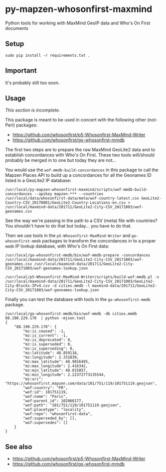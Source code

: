 # py-mapzen-whosonfirst-maxmind

Python tools for working with MaxMind GeoIP data and Who's On First documents

## Setup

```
sudo pip install -r requirements.txt .
```

## Important

It's probably still too soon.

## Usage

_This section is incomplete._

This package is meant to be used in concert with the following other (not-Perl) packages:

* https://github.com/whosonfirst/p5-Whosonfirst-MaxMind-Writer
* https://github.com/whosonfirst/go-whosonfirst-mmdb

The first two steps are to prepare the raw MaxMind GeoLite2 data and to establish concordances with Who's On First. These two tools will/should probably be merged in to one but today they are not...

You would use the `wof-mmdb-build-concordances` in this package to call the Mapzen Places API to build up a concordances for all the Geonames ID listed in a GeoLite2 IP database:

```
/usr/local/py-mapzen-whosonfirst-maxmind/scripts/wof-mmdb-build-concordances --apikey mapzen-*** --countries /usr/local/data/whosonfirst-data/meta/wof-country-latest.csv GeoLite2-Country-CSV_20170801/GeoLite2-Country-Locations-en.csv > /usr/local/maxmind-data/201711/GeoLite2-City-CSV_20171003/wof-geonames.csv
```

See the way we're passing in the path to a CSV (meta) file with countries? You shouldn't have to do that but today... you have to do that.

Then we use tools in the `p5-Whosonfirst-MaxMind-Writer` and `go-whosonfirst-mmdb` packages to transform the concordances in to a proper `mmdb` IP lookup database, with Who's On First data:

```
/usr/local/go-whosonfirst-mmdb/bin/wof-mmdb-prepare -concordances /usr/local/maxmind-data/201711/GeoLite2-City-CSV_20171003/wof-geonames.csv /usr/local/maxmind-data/201711/GeoLite2-City-CSV_20171003/wof-geonames-lookup.json

/usr/local/p5-Whosonfirst-MaxMind-Writer/scripts/build-wof-mmdb.pl -s /usr/local/maxmind-data/201711/GeoLite2-City-CSV_20171003/GeoLite2-City-Blocks-IPv4.csv -d cities.mmdb -l maxmind-data/201711/GeoLite2-City-CSV_20171003/wof-geonames-lookup.json
```

Finally you can test the database with tools in the `go-whosonfirst-mmdb` package.

```
/usr/local/go-whosonfirst-mmdb/bin/wof-mmdb -db cities.mmdb 88.190.229.170  | python -mjson.tool
{
    "88.190.229.170": {
        "mz:is_ceased": -1,
        "mz:is_current": -1,
        "mz:is_deprecated": 0,
        "mz:is_superseded": 0,
        "mz:is_superseding": 0,
        "mz:latitude": 48.859116,
        "mz:longitude": 2.331839,
        "mz:max_latitude": 48.9016495,
        "mz:max_longitude": 2.416342,
        "mz:min_latitude": 48.815857,
        "mz:min_longitude": 2.22372773135544,
        "mz:uri": "https://whosonfirst.mapzen.com/data/101/751/119/101751119.geojson",
        "wof:country": "FR",
        "wof:id": 101751119,
        "wof:name": "Paris",
        "wof:parent_id": 102068177,
        "wof:path": "101/751/119/101751119.geojson",
        "wof:placetype": "locality",
        "wof:repo": "whosonfirst-data",
        "wof:superseded_by": [],
        "wof:supersedes": []
    }
}
```

## See also

* https://github.com/whosonfirst/p5-Whosonfirst-MaxMind-Writer
* https://github.com/whosonfirst/go-whosonfirst-mmdb